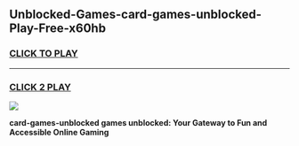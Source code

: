 
## Unblocked-Games-card-games-unblocked-Play-Free-x60hb
<h3>
<a href="https://premium76.site?title=card-games-unblocked&ref=10A">CLICK TO PLAY</a></h3>
<hr>

<h3>
<a href="https://premium76.site?title=card-games-unblocked&ref=10A">CLICK 2 PLAY</a>
  
</h3>

<a href="https://premium76.site?title=card-games-unblocked&ref=10A"><img src="https://clearcache.store/games.png"></a>


**card-games-unblocked games unblocked: Your Gateway to Fun and Accessible Online Gaming**
